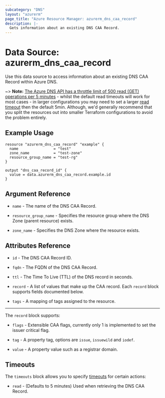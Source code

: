 ```yaml
---
subcategory: "DNS"
layout: "azurerm"
page_title: "Azure Resource Manager: azurerm_dns_caa_record"
description: |-
  Gets information about an existing DNS CAA Record.
---
```


# Data Source: azurerm_dns_caa_record

Use this data source to access information about an existing DNS CAA Record within Azure DNS.

~> **Note:** [The Azure DNS API has a throttle limit of 500 read (GET) operations per 5 minutes](https://docs.microsoft.com/azure/azure-resource-manager/management/request-limits-and-throttling#network-throttling) - whilst the default read timeouts will work for most cases - in larger configurations you may need to set a larger [read timeout](https://www.terraform.io/language/resources/syntax#operation-timeouts) then the default 5min. Although, we'd generally recommend that you split the resources out into smaller Terraform configurations to avoid the problem entirely.

## Example Usage

```hcl
resource "azurerm_dns_caa_record" "example" {
  name                = "test"
  zone_name           = "test-zone"
  resource_group_name = "test-rg"
}

output "dns_caa_record_id" {
  value = data.azurerm_dns_caa_record.example.id
}
```

## Argument Reference

* `name` - The name of the DNS CAA Record.

* `resource_group_name` - Specifies the resource group where the DNS Zone (parent resource) exists.

* `zone_name` - Specifies the DNS Zone where the resource exists.

## Attributes Reference

* `id` - The DNS CAA Record ID.

* `fqdn` - The FQDN of the DNS CAA Record.

* `ttl` - The Time To Live (TTL) of the DNS record in seconds.

* `record` - A list of values that make up the CAA record. Each `record` block supports fields documented below.

* `tags` - A mapping of tags assigned to the resource.

---

The `record` block supports:

* `flags` - Extensible CAA flags, currently only 1 is implemented to set the issuer critical flag.

* `tag` - A property tag, options are `issue`, `issuewild` and `iodef`.

* `value` - A property value such as a registrar domain.

## Timeouts

The `timeouts` block allows you to specify [timeouts](https://www.terraform.io/language/resources/syntax#operation-timeouts) for certain actions:

* `read` - (Defaults to 5 minutes) Used when retrieving the DNS CAA Record.
